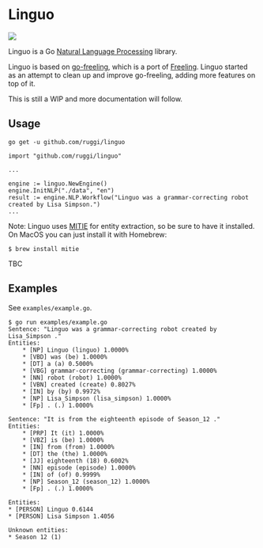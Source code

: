 # Linguo

![](http://i.imgur.com/LYYiWx5.jpg)

Linguo is a Go [Natural Language Processing](https://en.wikipedia.org/wiki/Natural_language_processing) library.

Linguo is based on [go-freeling](https://github.com/advancedlogic/go-freeling), which is a port of [Freeling](http://nlp.lsi.upc.edu/freeling/). Linguo started as an attempt to clean up and improve go-freeling, adding more features on top of it.

This is still a WIP and more documentation will follow.

## Usage

`go get -u github.com/ruggi/linguo`

```
import "github.com/ruggi/linguo"

...

engine := linguo.NewEngine()
engine.InitNLP("./data", "en")
result := engine.NLP.Workflow("Linguo was a grammar-correcting robot created by Lisa Simpson.")
...
```

Note: Linguo uses [MITIE](https://github.com/mit-nlp/MITIE) for entity extraction, so be sure to have it installed. On MacOS you can just install it with Homebrew:

```
$ brew install mitie
```


TBC

## Examples

See `examples/example.go`.

```
$ go run examples/example.go
Sentence: "Linguo was a grammar-correcting robot created by Lisa_Simpson ."
Entities:
	* [NP] Linguo (linguo) 1.0000%
	* [VBD] was (be) 1.0000%
	* [DT] a (a) 0.5000%
	* [VBG] grammar-correcting (grammar-correcting) 1.0000%
	* [NN] robot (robot) 1.0000%
	* [VBN] created (create) 0.8027%
	* [IN] by (by) 0.9972%
	* [NP] Lisa_Simpson (lisa_simpson) 1.0000%
	* [Fp] . (.) 1.0000%

Sentence: "It is from the eighteenth episode of Season_12 ."
Entities:
	* [PRP] It (it) 1.0000%
	* [VBZ] is (be) 1.0000%
	* [IN] from (from) 1.0000%
	* [DT] the (the) 1.0000%
	* [JJ] eighteenth (18) 0.6002%
	* [NN] episode (episode) 1.0000%
	* [IN] of (of) 0.9999%
	* [NP] Season_12 (season_12) 1.0000%
	* [Fp] . (.) 1.0000%

Entities:
* [PERSON] Linguo 0.6144
* [PERSON] Lisa Simpson 1.4056

Unknown entities:
* Season 12 (1)
```
